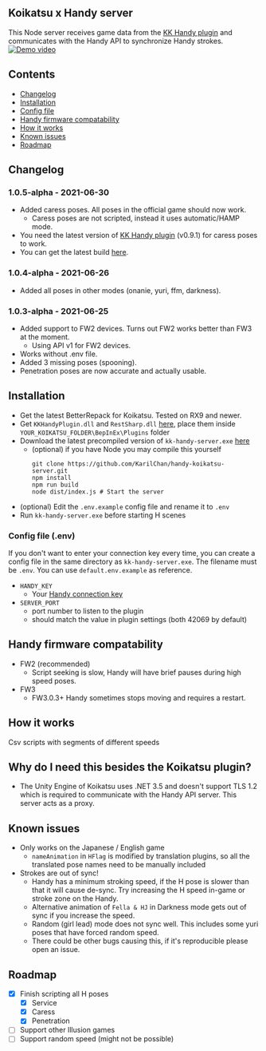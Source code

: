 ## Koikatsu x Handy server

This Node server receives game data from the [KK Handy plugin](https://github.com/KarilChan/KKHandyPlugin) and
communicates with the Handy API to synchronize Handy strokes.
[![Demo video](https://i.imgur.com/4uDn9eC.png)](https://www.youtube.com/watch?v=w1y0_ElPY-A "Demo video")

## Contents

* [Changelog](#changelog)
* [Installation](#installation)
* [Config file](#config-file-env)
* [Handy firmware compatability](#handy-firmware-compatability)
* [How it works](#how-it-works)
* [Known issues](#known-issues)
* [Roadmap](#roadmap)

## Changelog

### 1.0.5-alpha - 2021-06-30

* Added caress poses. All poses in the official game should now work.
    * Caress poses are not scripted, instead it uses automatic/HAMP mode.
* You need the latest version of [KK Handy plugin](https://github.com/KarilChan/KKHandyPlugin) (v0.9.1) for caress poses
  to work.
* You can get the latest build [here](https://github.com/KarilChan/handy-koikatsu-server/releases).

### 1.0.4-alpha - 2021-06-26

* Added all poses in other modes (onanie, yuri, ffm, darkness).

### 1.0.3-alpha - 2021-06-25

* Added support to FW2 devices. Turns out FW2 works better than FW3 at the moment.
    * Using API v1 for FW2 devices.
* Works without .env file.
* Added 3 missing poses (spooning).
* Penetration poses are now accurate and actually usable.

## Installation

* Get the latest BetterRepack for Koikatsu. Tested on RX9 and newer.
* Get `KKHandyPlugin.dll` and `RestSharp.dll` [here](https://github.com/KarilChan/KKHandyPlugin/releases/latest), place
  them inside `YOUR_KOIKATSU_FOLDER\BepInEx\Plugins` folder
* Download the latest precompiled version of `kk-handy-server.exe` [here](https://github.com/KarilChan/handy-koikatsu-server/releases/latest)
    * (optional) if you have Node you may compile this yourself
      ```shell
      git clone https://github.com/KarilChan/handy-koikatsu-server.git
      npm install
      npm run build
      node dist/index.js # Start the server
      ```
* (optional) Edit the `.env.example` config file and rename it to `.env`
* Run `kk-handy-server.exe` before starting H scenes

### Config file (.env)

If you don't want to enter your connection key every time, you can create a config file in the same directory
as `kk-handy-server.exe`. The filename must be `.env`. You can use `default.env.example` as reference.

* `HANDY_KEY`
    * Your [Handy connection key](https://www.handysetup.com/en/docs/troubleshooting/find-connection-key/)
* `SERVER_PORT`
    * port number to listen to the plugin
    * should match the value in plugin settings (both 42069 by default)

## Handy firmware compatability

* FW2 (recommended)
    * Script seeking is slow, Handy will have brief pauses during high speed poses.
* FW3
    * FW3.0.3+ Handy sometimes stops moving and requires a restart.

## How it works

Csv scripts with segments of different speeds

## Why do I need this besides the Koikatsu plugin?

* The Unity Engine of Koikatsu uses .NET 3.5 and doesn't support TLS 1.2 which is required to communicate with the Handy
  API server. This server acts as a proxy.

## Known issues

* Only works on the Japanese / English game
    * `nameAnimation` in `HFlag` is modified by translation plugins, so all the translated pose names need to be
      manually included
* Strokes are out of sync!
    * Handy has a minimum stroking speed, if the H pose is slower than that it will cause de-sync. Try increasing the H
      speed in-game or stroke zone on the Handy.
    * Alternative animation of `Fella & HJ` in Darkness mode gets out of sync if you increase the speed.
    * Random (girl lead) mode does not sync well. This includes some yuri poses that have forced random speed.
    * There could be other bugs causing this, if it's reproducible please open an issue.

## Roadmap

- [x] Finish scripting all H poses
    - [x] Service
    - [x] Caress
    - [x] Penetration
- [ ] Support other Illusion games
- [ ] Support random speed (might not be possible)
